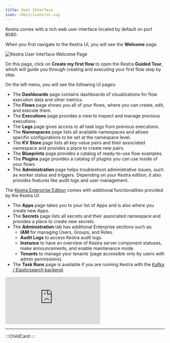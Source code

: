 ```yaml
---
title: User Interface
icon: /docs/icons/ui.svg
---
```


Kestra comes with a rich web user interface located by default on port 8080.

When you first navigate to the Kestra UI, you will see the **Welcome** page.

![Kestra User Interface Welcome Page](/docs/user-interface-guide/01-Welcome.png)

On this page, click on **Create my first flow** to open the Kestra __Guided Tour__, which will guide you through creating and executing your first flow step by step.

On the left menu, you will see the following UI pages:

- The **Dashboards** page contains dashboards of visualizations for flow execution data and other metrics.
- The **Flows** page shows you all of your flows, where you can create, edit, and execute them.
- The **Executions** page provides a view to inspect and manage previous executions.
- The **Logs** page gives access to all task logs from previous executions.
- The **Namespaces** page lists all available namespaces and allows specific configurations to be set at the namespace level.
- The **KV Store** page lists all key-value pairs and their associated namespace and provides a place to create new pairs.
- The **Blueprints** page provides a catalog of ready-to-use flow examples.
- The **Plugins** page provides a catalog of plugins you can use inside of your flows.
- The **Administration** page helps troubleshoot administrative issues, such as worker status and triggers. Depending on your Kestra edition, it also provides features like audit logs and user management.

The [Kestra Enterprise Edition](/enterprise) comes with additional functionalities provided by the Kestra UI:

- The **Apps** page takes you to your list of Apps and is also where you create new Apps.
- The **Secrets** page lists all secrets and their associated namespace and provides a place to create new secrets.
- The **Administration** tab has additional Enterprise sections such as:
  - **IAM** for managing Users, Groups, and Roles.
  - **Audit Logs** to access Kestra audit logs.
  - **Instance** to have an overview of Kestra server component statuses, make announcements, and enable maintenance mode.
  - **Tenants** to manage your tenants (page accessible only by users with admin permissions).
- The **Task Runs** page is available if you are running Kestra with the [Kafka / Elasticsearch backend](../07.architecture/index.md#architecture-with-kafka-and-elasticsearch-backend).

<div class="video-container">
  <iframe src="https://www.youtube.com/embed/6o0PNVrA84k?si=QyjOSo5HMZ-wKHol" title="YouTube video player" frameborder="0" allow="accelerometer; autoplay; clipboard-write; encrypted-media; gyroscope; picture-in-picture; web-share" referrerpolicy="strict-origin-when-cross-origin" allowfullscreen></iframe>
</div>

---

:::ChildCard
:::
